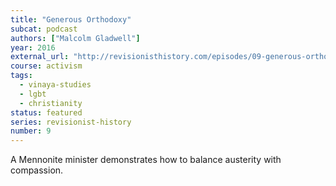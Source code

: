 ```yaml
---
title: "Generous Orthodoxy"
subcat: podcast
authors: ["Malcolm Gladwell"]
year: 2016
external_url: "http://revisionisthistory.com/episodes/09-generous-orthodoxy"
course: activism
tags:
  - vinaya-studies
  - lgbt
  - christianity
status: featured
series: revisionist-history
number: 9
---
```


A Mennonite minister demonstrates how to balance austerity with compassion.

